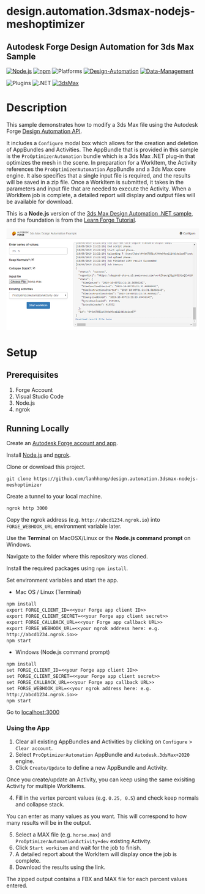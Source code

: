 # design.automation.3dsmax-nodejs-meshoptimizer
## Autodesk Forge Design Automation for 3ds Max Sample

[![Node.js](https://img.shields.io/badge/Node.js-10.0-blue.svg)](https://nodejs.org/)
[![npm](https://img.shields.io/badge/npm-6.0-blue.svg)](https://www.npmjs.com/)
![Platforms](https://img.shields.io/badge/Web-Windows%20%7C%20MacOS%20%7C%20Linux-lightgray.svg)
[![Design-Automation](https://img.shields.io/badge/Design%20Automation-v3-green)](http://developer.autodesk.com/)
[![Data-Management](https://img.shields.io/badge/Data%20Management-v2-green)](http://developer.autodesk.com/)

![Plugins](https://img.shields.io/badge/Plugins-Windows-lightgray.svg)
![.NET](https://img.shields.io/badge/.NET%20Framework-4.7-blue.svg)
[![3dsMax](https://img.shields.io/badge/3ds%20Max-2020-00aaaa.svg)](http://developer.autodesk.com/)

# Description

This sample demonstrates how to modify a 3ds Max file using the Autodesk Forge [Design Automation API](https://forge.autodesk.com/en/docs/design-automation/v3/developers_guide/overview/). 

It includes a `Configure` modal box which allows for the creation and deletion of AppBundles and Activities. The AppBundle that is provided in this sample is the `ProOptimizerAutomation` bundle which is a 3ds Max .NET plug-in that optimizes the mesh in the scene. In preparation for a WorkItem, the Activity references the `ProOptimizerAutomation` AppBundle and a 3ds Max core engine. It also specifies that a single input file is required, and the results will be saved in a zip file. Once a WorkItem is submitted, it takes in the parameters and input file that are needed to execute the Activity. When a WorkItem job is complete, a detailed report will display and output files will be available for download. 

This is a **Node.js** version of the [3ds Max Design Automation .NET sample](https://github.com/kevinvandecar/design.automation.3dsmax-csharp-meshoptimizer), and the foundation is from the [Learn Forge Tutorial](https://learnforge.autodesk.io/#/tutorials/modifymodels).


![thumbnail](/thumbnail.png)


# Setup

## Prerequisites

1. Forge Account 
2. Visual Studio Code
3. Node.js
4. ngrok

## Running Locally

Create an [Autodesk Forge account and app](https://learnforge.autodesk.io/#/account/).

Install [Node.js](https://nodejs.org) and [ngrok](https://ngrok.com/).

Clone or download this project.
```
git clone https://github.com/lanhhong/design.automation.3dsmax-nodejs-meshoptimizer
```

Create a tunnel to your local machine.
```
ngrok http 3000
```
Copy the ngrok address (e.g. `http://abcd1234.ngrok.io`) into `FORGE_WEBHOOK_URL` environment variable later.

Use the **Terminal** on MacOSX/Linux or the **Node.js command prompt** on Windows.

Navigate to the folder where this repository was cloned.

Install the required packages using `npm install`.

Set environment variables and start the app.

* Mac OS / Linux (Terminal)
```
npm install
export FORGE_CLIENT_ID=<<your Forge app client ID>>
export FORGE_CLIENT_SECRET=<<your Forge app client secret>>
export FORGE_CALLBACK_URL=<<your Forge app callback URL>>
export FORGE_WEBHOOK_URL=<<your ngrok address here: e.g. http://abcd1234.ngrok.io>>
npm start
```

* Windows (Node.js command prompt)
```
npm install
set FORGE_CLIENT_ID=<<your Forge app client ID>>
set FORGE_CLIENT_SECRET=<<your Forge app client secret>>
set FORGE_CALLBACK_URL=<<your Forge app callback URL>>
set FORGE_WEBHOOK_URL=<<your ngrok address here: e.g. http://abcd1234.ngrok.io>>
npm start
```

Go to [localhost:3000](http://localhost:3000/)

### Using the App

1. Clear all existing AppBundles and Activities by clicking on `Configure` > `Clear account`.
2. Select `ProOptimizerAutomation` AppBundle and `Autodesk.3dsMax+2020` engine.
3. Click `Create/Update` to define a new AppBundle and Activity.

Once you create/update an Activity, you can keep using the same exisiting Activity for multiple WorkItems.

4. Fill in the vertex percent values (e.g. `0.25, 0.5`) and check keep normals and collapse stack.

You can enter as many values as you want. This will correspond to how many results will be in the output. 

5. Select a MAX file (e.g. `horse.max`) and `ProOptimizerAutomationActivity+dev` existing Activity.
6. Click `Start workitem` and wait for the job to finish.
7. A detailed report about the WorkItem will display once the job is complete.
8. Download the results using the link.

The zipped output contains a FBX and MAX file for each percent values entered.
